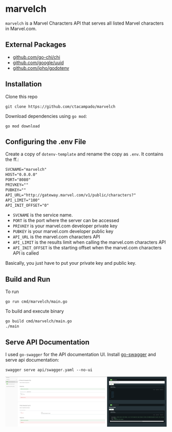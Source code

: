 # marvelch
`marvelch` is a Marvel Characters API that serves all listed Marvel characters in Marvel.com.

## External Packages
- [github.com/go-chi/chi](github.com/go-chi/chi)
- [github.com/google/uuid](github.com/google/uuid)
- [github.com/joho/godotenv](github.com/joho/godotenv)

## Installation
Clone this repo
```
git clone https://github.com/ctacampado/marvelch
```
Download dependencies using `go mod`:
```
go mod download
```
## Configuring the .env File
Create a copy of `dotenv-template` and rename the copy as `.env`. It contains the ff.:
```
SVCNAME="marvelch"
HOST="0.0.0.0"
PORT="8080"
PRIVKEY=""
PUBKEY=""
API_URL="http://gateway.marvel.com/v1/public/characters?"
API_LIMIT="100"
API_INIT_OFFSET="0"
```
- `SVCNAME` is the service name.
- `PORT` is the port where the server can be accessed
- `PRIVKEY` is your marvel.com developer private key
- `PUBKEY` is your marvel.com developer public key
- `API_URL` is the marvel.com characters API
- `API_LIMIT` is the results limit when calling the marvel.com characters API
- `API_INIT_OFFSET` is the starting offset when the marvel.com characters API is called

Basically, you just have to put your private key and public key.
## Build and Run
To run
```
go run cmd/marvelch/main.go
```
To build and execute binary
```
go build cmd/marvelch/main.go
./main
```
## Serve API Documentation
I used `go-swagger` for the API documentation UI. Install [go-swagger](https://goswagger.io/install.html) and serve api documentation:
```
swagger serve api/swagger.yaml --no-ui
```
![img](assets/apidoc.PNG)